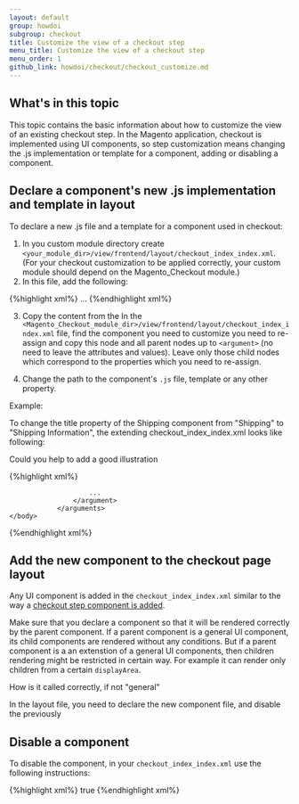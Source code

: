 ```yaml
---
layout: default
group: howdoi
subgroup: checkout
title: Customize the view of a checkout step
menu_title: Customize the view of a checkout step
menu_order: 1
github_link: howdoi/checkout/checkout_customize.md
---
```


## What's in this topic

This topic contains the basic information about how to customize the view of an existing checkout step. In the Magento application, checkout is implemented using UI components, so step customization means changing the .js implementation or template for a component, adding or disabling a component.


## Declare a component's new .js implementation and template in layout

To declare a new .js file and a template for a component used in checkout:

1. In you custom module directory create `<your_module_dir>/view/frontend/layout/checkout_index_index.xml`. (For your checkout customization to be applied correctly, your custom module should depend on the Magento_Checkout module.)
2. In this file, add the following:

{%highlight xml%}
<page xmlns:xsi="http://www.w3.org/2001/XMLSchema-instance" layout="1column" xsi:noNamespaceSchemaLocation="urn:magento:framework:View/Layout/etc/page_configuration.xsd">
    <body>
        <referenceBlock name="checkout.root">
                <arguments>
                    <argument name="jsLayout" xsi:type="array">
                        <!-- Your customization will be here -->
                        ...
                    </argument>
                </arguments>
    </body>
</page>
{%endhighlight xml%}

3. Copy the content from the In the `<Magento_Checkout_module_dir>/view/frontend/layout/checkout_index_index.xml` file, find the component you need to customize you need to re-assign and copy this node and all parent nodes up to `<argument>` (no need to leave the attributes and values). Leave only those child nodes which correspond to the properties which you need to re-assign. 

4. Change the path to the component's `.js` file, template or any other property.

Example:

To change the title property of the Shipping component from "Shipping" to "Shipping Information", the extending checkout_index_index.xml looks like following:

<p class="q">Could you help to add a good illustration</p>

{%highlight xml%}<page xmlns:xsi="http://www.w3.org/2001/XMLSchema-instance" layout="1column" xsi:noNamespaceSchemaLocation="urn:magento:framework:View/Layout/etc/page_configuration.xsd">
    <body>
        <referenceBlock name="checkout.root">
                <arguments>
                    <argument name="jsLayout" xsi:type="array">

                        ...
                    </argument>
                </arguments>
    </body>
</page>

{%endhighlight xml%}


## Add the new component to the checkout page layout

Any UI component is added in the `checkout_index_index.xml` similar to the way a [checkout step component is added]({{site.gdeurl}}howdoi/checkout/checkout_new_step.html#add-your-step-to-the-checkout-page-layout). 

Make sure that you declare a component so that it will be rendered correctly by the parent component. If a parent component is a general UI component, its child components are rendered without any conditions. But if a parent component is a an extenstion of a general UI components, then children rendering might be restricted in certain way. For example it can render only children from a certain `displayArea`.

<p class="q">How is it called correctly, if not "general"</p>
In the layout file, you need to declare the new component file, and disable the previously 

## Disable a component
To disable the component, in your `checkout_index_index.xml` use the following instructions:

{%highlight xml%}
<item name="%the_previously_used_component%" xsi:type="array">
    <item name="config" xsi:type="array">
        <item name="componentDisabled" xsi:type="boolean">true</item>
    </item>
</item>
{%endhighlight xml%}

